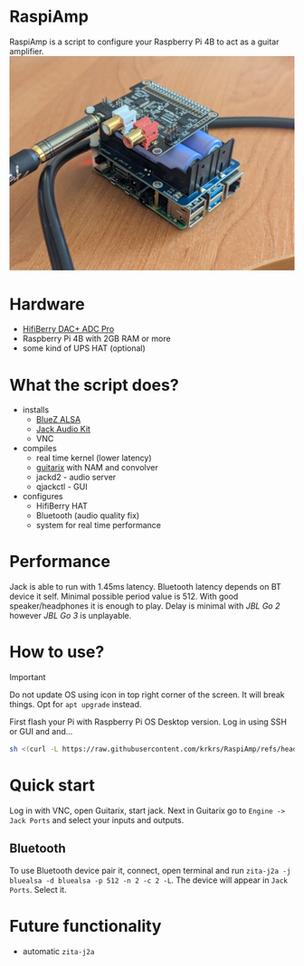 # RaspiAmp
RaspiAmp is a script to configure your Raspberry Pi 4B to act as a guitar amplifier.
![the device](media/image.jpg)
# Hardware
- [HifiBerry DAC+ ADC Pro](https://www.hifiberry.com/shop/boards/dacplus-adc/)
- Raspberry Pi 4B with 2GB RAM or more
- some kind of UPS HAT (optional)
# What the script does?
- installs
    - [BlueZ ALSA](https://github.com/arkq/bluez-alsa)
    - [Jack Audio Kit](https://github.com/jackaudio)
    - VNC
- compiles
    - real time kernel (lower latency)
    - [guitarix](https://github.com/brummer10/guitarix/) with NAM and convolver
    - jackd2 - audio server
    - qjackctl - GUI
- configures
    - HifiBerry HAT
    - Bluetooth (audio quality fix)
    - system for real time performance
# Performance
Jack is able to run with 1.45ms latency. Bluetooth latency depends on BT device it self. Minimal possible period value is 512. With good speaker/headphones it is enough to play. Delay is minimal with *JBL Go 2* however *JBL Go 3* is unplayable.

# How to use?
> [!IMPORTANT]  
> Do not update OS using icon in top right corner of the screen. It will break things. Opt for `apt upgrade` instead.

First flash your Pi with Raspberry Pi OS Desktop version. Log in using SSH or GUI and and...
``` sh
sh <(curl -L https://raw.githubusercontent.com/krkrs/RaspiAmp/refs/heads/main/install.sh) 
```
# Quick start
Log in with VNC, open Guitarix, start jack. Next in Guitarix go to `Engine -> Jack Ports` and select your inputs and outputs. 
## Bluetooth
To use Bluetooth device pair it, connect, open terminal and run `zita-j2a -j bluealsa -d bluealsa -p 512 -n 2 -c 2 -L`. The device will appear in `Jack Ports`. Select it.
# Future functionality
- automatic `zita-j2a` 